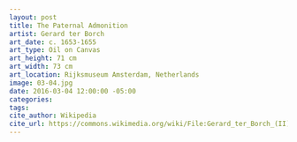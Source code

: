 ```yaml
---
layout: post
title: The Paternal Admonition
artist: Gerard ter Borch
art_date: c. 1653-1655
art_type: Oil on Canvas
art_height: 71 cm
art_width: 73 cm
art_location: Rijksmuseum Amsterdam, Netherlands
image: 03-04.jpg
date: 2016-03-04 12:00:00 -05:00
categories:
tags:
cite_author: Wikipedia
cite_url: https://commons.wikimedia.org/wiki/File:Gerard_ter_Borch_(II)_019.jpg
---
```

